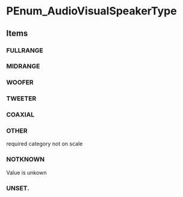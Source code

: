 # PEnum_AudioVisualSpeakerType

## Items

### FULLRANGE


### MIDRANGE


### WOOFER


### TWEETER


### COAXIAL


### OTHER
required category not on scale

### NOTKNOWN
Value is unkown

### UNSET.

